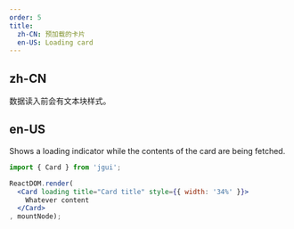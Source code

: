 ```yaml
---
order: 5
title:
  zh-CN: 预加载的卡片
  en-US: Loading card
---
```


## zh-CN

数据读入前会有文本块样式。

## en-US

Shows a loading indicator while the contents of the card are being fetched.

````jsx
import { Card } from 'jgui';

ReactDOM.render(
  <Card loading title="Card title" style={{ width: '34%' }}>
    Whatever content
  </Card>
, mountNode);
````
